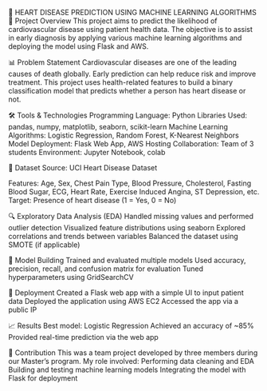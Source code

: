 💓 HEART DISEASE PREDICTION USING MACHINE LEARNING ALGORITHMS
🧠 Project Overview
This project aims to predict the likelihood of cardiovascular disease using patient health data. The objective is to assist in early diagnosis by applying various machine learning algorithms and deploying the model using Flask and AWS.

📊 Problem Statement
Cardiovascular diseases are one of the leading causes of death globally. Early prediction can help reduce risk and improve treatment. This project uses health-related features to build a binary classification model that predicts whether a person has heart disease or not.

🛠️ Tools & Technologies
Programming Language: Python
Libraries Used: pandas, numpy, matplotlib, seaborn, scikit-learn
Machine Learning Algorithms: Logistic Regression, Random Forest, K-Nearest Neighbors
Model Deployment: Flask Web App, AWS Hosting
Collaboration: Team of 3 students
Environment: Jupyter Notebook, colab

📁 Dataset
Source: UCI Heart Disease Dataset

Features:
Age, Sex, Chest Pain Type, Blood Pressure, Cholesterol, Fasting Blood Sugar, ECG, Heart Rate, Exercise Induced Angina, ST Depression, etc.
Target: Presence of heart disease (1 = Yes, 0 = No)

🔍 Exploratory Data Analysis (EDA)
Handled missing values and performed outlier detection
Visualized feature distributions using seaborn
Explored correlations and trends between variables
Balanced the dataset using SMOTE (if applicable)

🤖 Model Building
Trained and evaluated multiple models
Used accuracy, precision, recall, and confusion matrix for evaluation
Tuned hyperparameters using GridSearchCV

🚀 Deployment
Created a Flask web app with a simple UI to input patient data
Deployed the application using AWS EC2
Accessed the app via a public IP

📈 Results
Best model: Logistic Regression
Achieved an accuracy of ~85%
Provided real-time prediction via the web app

🤝 Contribution
This was a team project developed by three members during our Master’s program. My role involved:
Performing data cleaning and EDA
Building and testing machine learning models
Integrating the model with Flask for deployment


